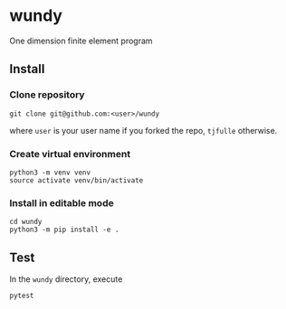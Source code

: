 # wundy
One dimension finite element program

## Install

### Clone repository

```console
git clone git@github.com:<user>/wundy
```

where `user` is your user name if you forked the repo, `tjfulle` otherwise.

### Create virtual environment

```console
python3 -m venv venv
source activate venv/bin/activate
```

### Install in editable mode

```console
cd wundy
python3 -m pip install -e .
```

## Test

In the `wundy` directory, execute

```console
pytest
```
